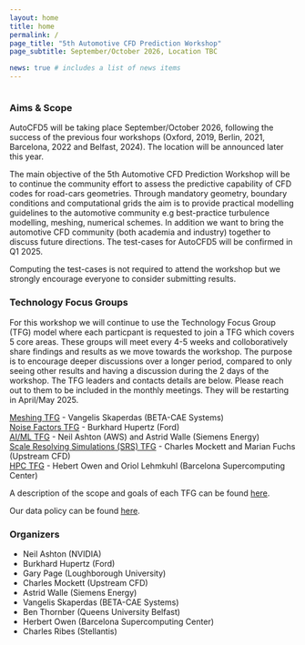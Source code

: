 ```yaml
---
layout: home
title: home
permalink: /
page_title: "5th Automotive CFD Prediction Workshop"
page_subtitle: September/October 2026, Location TBC

news: true # includes a list of news items
---
```


<iframe data-w-token="45cda9059213c0870327" data-w-type="pop-in" frameborder="0" scrolling="yes" marginheight="0" marginwidth="0" src="https://xkgki.mjt.lu/wgt/xkgki/vki/form?c=859c0789" width="100%" style="height: 0;"></iframe>
<iframe data-w-token="45cda9059213c0870327" data-w-type="trigger" frameborder="0" scrolling="no" marginheight="0" marginwidth="0" src="https://xkgki.mjt.lu/wgt/xkgki/vki/trigger?c=d6c34be5" width="100%" style="height: 0;"></iframe>

<script type="text/javascript" src="https://app.mailjet.com/pas-nc-pop-in-v1.js"></script>

<h3>Aims & Scope</h3>

AutoCFD5 will be taking place September/October 2026, following the success of the previous four workshops (Oxford, 2019, Berlin, 2021, Barcelona, 2022 and Belfast, 2024). 
The location will be announced later this year.

The main objective of the 5th Automotive CFD Prediction Workshop will be to continue the community effort to assess the predictive capability of CFD codes for road-cars geometries. Through mandatory geometry, boundary conditions and computational grids the aim is to provide practical modelling guidelines to the automotive community e.g best-practice turbulence modelling, meshing, numerical schemes. In addition we want to bring the automotive CFD community (both academia and industry) together to discuss future directions. The test-cases for AutoCFD5 will be confirmed in Q1 2025.

Computing the test-cases is not required to attend the workshop but we strongly encourage everyone to consider submitting results.

<h3>Technology Focus Groups</h3>

For this workshop we will continue to use the Technology Focus Group (TFG) model where each particpant is requested to join a TFG which covers 5 core areas. These groups will meet every 4-5 weeks and colloboratively share findings and results as we move towards the workshop. The purpose is to encourage deeper discussions over a longer period, compared to only seeing other results and having a discussion during the 2 days of the workshop. The TFG leaders and contacts details are below. Please reach out to them to be included in the monthly meetings. They will be restarting in April/May 2025.

[Meshing TFG](mailto:meshing@autocfd.org) - Vangelis Skaperdas (BETA-CAE Systems) \
[Noise Factors TFG](mailto:noise@autocfd.org) - Burkhard Hupertz (Ford) \
[AI/ML TFG](mailto:aiml@autocfd.org) - Neil Ashton (AWS) and Astrid Walle (Siemens Energy) \
[Scale Resolving Simulations (SRS) TFG](mailto:srs@autocfd.org) - Charles Mockett and Marian Fuchs (Upstream CFD) \
[HPC TFG](mailto:hpc@autocfd.org) - Hebert Owen and Oriol Lehmkuhl (Barcelona Supercomputing Center) 


A description of the scope and goals of each TFG can be found [here](https://autocfd4.s3.eu-west-1.amazonaws.com/AutoCFD_TFG_overall.pdf).

Our data policy can be found [here](https://autocfdv3.s3.eu-west-1.amazonaws.com/data-policy.pdf).

<h3> Organizers</h3>

* Neil Ashton (NVIDIA)
* Burkhard Hupertz (Ford)
* Gary Page (Loughborough University)
* Charles Mockett (Upstream CFD)
* Astrid Walle (Siemens Energy)
* Vangelis Skaperdas (BETA-CAE Systems)
* Ben Thornber (Queens University Belfast)
* Herbert Owen (Barcelona Supercomputing Center)
* Charles Ribes (Stellantis)

